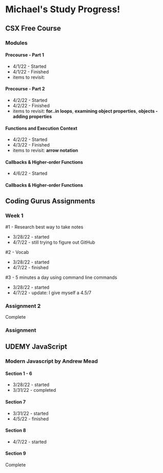 # Michael's Study Progress!

## CSX Free Course

### Modules  

#### Precourse - Part 1  
* 4/1/22 - Started  
* 4/1/22 - Finished  
* items to revisit: 

#### Precourse - Part 2  
* 4/2/22 - Started  
* 4/2/22 - Finished  
* items to revisit:  **for..in loops**, **examining object properties**, **objects - adding properties**

#### Functions and Execution Context  
* 4/2/22 - Started  
* 4/3/22 - Finished  
* items to revisit:  **arrow notation** 

#### Callbacks & Higher-order Functions
* 4/6/22 - Started


#### Callbacks & Higher-order Functions

## Coding Gurus Assignments

### Week 1  
\#1 - Research best way to take notes  
* 3/28/22 - started
* 4/7/22 - still trying to figure out GitHub  

\#2 - Vocab  
* 3/28/22 - started  
* 4/7/22 - finished  

\#3 - 5 minutes a day using command line commands
* 3/28/22 - started
* 4/7/22 - update: I give myself a 4.5/7

### Assignment 2
Complete

### Assignment 

## UDEMY JavaScript  

### Modern Javascript by Andrew Mead
#### Section 1 - 6
* 3/28/22 - started 
* 3/31/22 - completed 

#### Section 7 
* 3/31/22 - started
* 4/5/22 - finished

#### Section 8 
* 4/7/22 - started

#### Section 9
Complete



